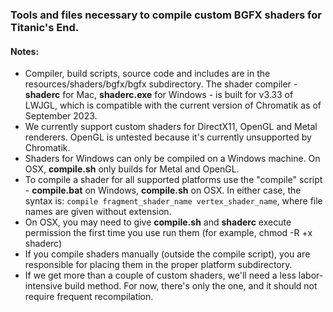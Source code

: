 ### Tools and files necessary to compile custom BGFX shaders for Titanic's End.

#### Notes:
- Compiler, build scripts, source code and includes are in the resources/shaders/bgfx/bgfx subdirectory. The shader
compiler - **shaderc** for Mac, **shaderc.exe** for Windows - is built for v3.33 of LWJGL, which is
compatible with the current version of Chromatik as of September 2023.
- We currently support custom shaders for DirectX11, OpenGL and Metal renderers.  OpenGL is untested
because it's currently unsupported by Chromatik.
- Shaders for Windows can only be compiled on a Windows machine. On OSX, **compile.sh** only builds for
Metal and OpenGL.
- To compile a shader for all supported platforms use the "compile" script - **compile.bat** on
Windows, **compile.sh** on OSX.  In either case, the syntax is:
```compile fragment_shader_name vertex_shader_name```, where file names are given without extension.
- On OSX, you may need to give **compile.sh** and **shaderc** execute permission the first time you
use run them (for example, chmod -R +x shaderc)
- If you compile shaders manually (outside the compile script), you are responsible for placing them in
the proper platform subdirectory.
- If we get more than a couple of custom shaders, we'll need a less labor-intensive build method. For now,
there's only the one, and it should not require frequent recompilation.
